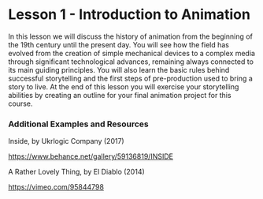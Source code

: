 # Lesson 1 - Introduction to Animation

In this lesson we will discuss the history of animation from the beginning of the 19th century until the present day. You will see how the field has evolved from the creation of simple mechanical devices to a complex media through significant technological advances, remaining always connected to its main guiding principles. You will also learn the basic rules behind successful storytelling and the first steps of pre-production used to bring a story to live. At the end of this lesson you will exercise your storytelling abilities by creating an outline for your final animation project for this course.

### Additional Examples and Resources

Inside, by Ukrlogic Company (2017)

https://www.behance.net/gallery/59136819/INSIDE

A Rather Lovely Thing, by El Diablo (2014)

https://vimeo.com/95844798
